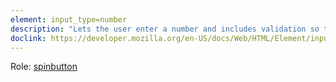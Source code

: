 ```yaml
---
element: input_type=number
description: "Lets the user enter a number and includes validation so they don't enter non-numerical values. The browser may include increase/decrease arrows using the mouse or tapping."
doclink: https://developer.mozilla.org/en-US/docs/Web/HTML/Element/input/number
---
```


<p>Role: <a class="text-blue-400" href="https://www.w3.org/TR/wai-aria-1.2/#spinbutton">spinbutton</a> </p>
